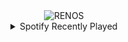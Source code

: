 <div align="center">
<picture>
    <source media="(prefers-color-scheme: dark)" srcset="https://i.ibb.co/chTDmKJk/output-gif.gif">
    <source media="(prefers-color-scheme: light)" srcset="https://i.ibb.co/chTDmKJk/output-gif.gif">
    <img alt="RENOS" src="https://i.ibb.co/chTDmKJk/output-gif.gif">
</picture>
<details>
<summary>Spotify Recently Played</summary>
<img src="https://spotify-recently-played-readme.vercel.app/api?user=31d6d6zerc5ct6kck32na2ozsqf4&unique=1&width=400" alt="Spotify" />
</details>
</div>

<!-- Image deletion URL: https://ibb.co/MkNMXynZ/36654659c7cab4c1f1d257898e33d0a6 -->